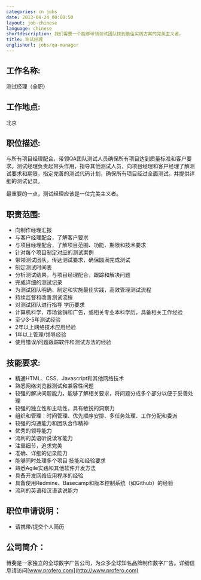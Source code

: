 ```yaml
---
categories: cn jobs
date: 2013-04-24 00:00:50
layout: job-chinese
language: chinese
shortdescription: 我们需要一个能够带领测试团队找到最佳实践方案的完美主义者。
title: 测试经理
englishurl: jobs/qa-manager
---
```


## 工作名称:
测试经理（全职）

## 工作地点:
北京

## 职位描述: 
与所有项目经理配合，带领QA团队测试人员确保所有项目达到质量标准和客户要求。测试经理负责起带头作用，指导其他测试人员，向项目经理和客户经理了解测试要求和期限，指定完善的测试代码计划，确保所有项目经过全面测试，并提供详细的测试记录。

最重要的一点，测试经理应该是一位完美主义者。

## 职责范围:
* 向制作经理汇报
* 与客户经理配合，了解客户要求
* 与项目经理配合，了解项目范围、功能、期限和技术要求
* 针对每个项目制定对应的测试案例
* 带领测试团队，传达测试要求，确保圆满完成测试
* 制定测试时间表
* 分析测试结果，与项目经理配合，跟踪和解决问题
* 完成详细的测试记录
* 为测试团队明确、制定和实施最佳实践，高效管理测试流程
* 持续监督和改善测试流程
* 对测试团队进行指导  学历要求
* 计算机科学、市场营销和广告，或相关专业本科学历，具备相关工作经验
* 至少3-5年测试经验
* 2年以上网络技术应用经验
* 1年以上管理/领导经验
* 使用错误/问题跟踪软件和测试方法的经验

## 技能要求:
* 精通HTML、CSS、Javascript和其他网络技术
* 熟悉网络浏览器测试和兼容性问题
* 较强的解决问题能力，能够了解相关要求，将问题分成多个部分以便于妥善处理
* 较强的独立性和主动性，具有敏锐的洞察力
* 组织和管理：时间管理、优先顺序安排、多任务处理、工作分配和委派
* 较强的沟通能力和团队合作精神
* 优秀的领导能力
* 流利的英语听说读写能力
* 注重细节，追求完美
* 准确、详细的记录能力
* 能够同时处理多个项目  技能和经验要求
* 熟悉Agile实践和其他软件开发方法
* 具备开发网络应用程序的经验
* 具备使用Redmine、Basecamp和版本控制系统（如Github）的经验
* 流利的英语和汉语读说能力

## 职位申请说明：
* 请携带/提交个人简历

## 公司简介：
博斐是一家独立的全球数字广告公司，为众多全球知名品牌制作数字广告。详细信息请访问[www.profero.com](http://www.profero.com)